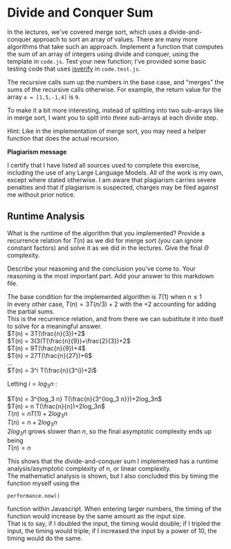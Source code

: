 # Divide and Conquer Sum

In the lectures, we've covered merge sort, which uses a divide-and-conquer
approach to sort an array of values. There are many more algorithms that take
such an approach. Implement a function that computes the sum of an array of
integers using divide and conquer, using the template in `code.js`. Test your
new function; I've provided some basic testing code that uses
[jsverify](https://jsverify.github.io/) in `code.test.js`.

The recursive calls sum up the numbers in the base case, and "merges" the sums
of the recursive calls otherwise. For example, the return value for the array `a
= [1,5,-1,4]` is `9`.

To make it a bit more interesting, instead of splitting into two sub-arrays like
in merge sort, I want you to split into *three* sub-arrays at each divide step.

Hint: Like in the implementation of merge sort, you may need a helper function
that does the actual recursion.

**Plagiarism message**

I certify that I have listed all sources used to complete this exercise, including the use of any Large Language Models. All of the work is my own, except where stated otherwise. I am aware that plagiarism carries severe penalties and that if plagiarism is suspected, charges may be filed against me without prior notice.


## Runtime Analysis

What is the runtime of the algorithm that you implemented? Provide a recurrence
relation for $T(n)$ as we did for merge sort (you can ignore constant factors)
and solve it as we did in the lectures. Give the final $\Theta$ complexity.

Describe your reasoning and the conclusion you've come to. Your reasoning is the
most important part. Add your answer to this markdown file.  

The base condition for the implemented algorithm is $T(1)$ when $n\leq1$  
In every other case, $T(n) = 3T(n/3) +2$  with the +2 accounting for adding the partial sums.  
This is the recurrence relation, and from there we can substitute it into itself to solve for a meaningful answer.  
$T(n) = 3T(\frac{n}{3})+2$  
$T(n) = 3(3(T(\frac{n}{9})+\frac{2}{3})+2$  
$T(n) = 9T(\frac{n}{9})+4$  
$T(n) = 27T(\frac{n}{27})+6$  
...  
$T(n) = 3^i T(\frac{n}{3^i})+2i$  

Letting $i = log_3 n$ :  

$T(n) = 3^{log_3 n}  T(\frac{n}{3^{log_3 n}})+2log_3n$  
$T(n) = n T(\frac{n}{n})+2log_3n$  
$T(n) = n T(1)+2log_3n$  
$T(n) = n+2log_3n$  
$2log_3n$ grows slower than $n$, so the final asymptotic complexity ends up being  
$T(n) = n$

This shows that the divide-and-conquer sum I implemented has a runtime analysis/asymptotic complexity of n, or linear complexity.  
The mathematicl analysis is shown, but I also concluded this by timing the function myself using the 
```
performance.now()
```
function within Javascript.
When entering larger numbers, the timing of the function would increase by the same amount as the input size.  
That is to say, if I doubled the input, the timing would double; if I tripled the input, the timing would triple; if I increased the input by a power of 10, the timing would do the same. 
